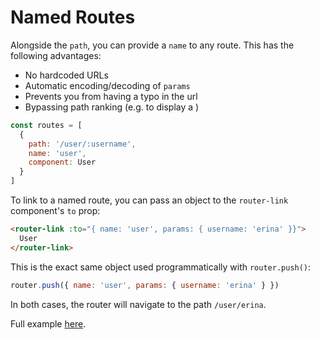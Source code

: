 # Named Routes

Alongside the `path`, you can provide a `name` to any route. This has the following advantages:

- No hardcoded URLs
- Automatic encoding/decoding of `params`
- Prevents you from having a typo in the url
- Bypassing path ranking (e.g. to display a )

```js
const routes = [
  {
    path: '/user/:username',
    name: 'user',
    component: User
  }
]
```

To link to a named route, you can pass an object to the `router-link` component's `to` prop:

```html
<router-link :to="{ name: 'user', params: { username: 'erina' }}">
  User
</router-link>
```

This is the exact same object used programmatically with `router.push()`:

```js
router.push({ name: 'user', params: { username: 'erina' } })
```

In both cases, the router will navigate to the path `/user/erina`.

Full example [here](https://github.com/vuejs/vue-router/blob/dev/examples/named-routes/app.js).

